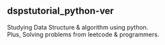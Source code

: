 ## dspstutorial_python-ver
Studying Data Structure &amp; algorithm using python. <br>
Plus, Solving problems from leetcode &amp; programmers.
